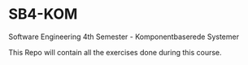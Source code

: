 # SB4-KOM

Software Engineering 4th Semester - Komponentbaserede Systemer

This Repo will contain all the exercises done during this course.
